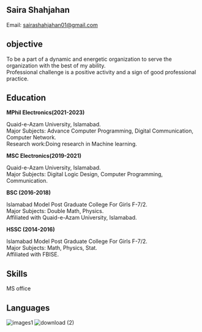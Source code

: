**Saira Shahjahan**  
----------------------------------------
Email: sairashahjahan01@gmail.com

**objective**  
------------------------------------------

To be a part of a dynamic and energetic organization to serve the organization with the best of my ability.  
Professional challenge is a positive activity and a sign of good professional practice.   

**Education**  
-------------------------------------------
**MPhil Electronics(2021-2023)**  

Quaid-e-Azam University, Islamabad.  
Major Subjects: Advance Computer Programming, Digital Communication, Computer Network.    
Research work:Doing research in Machine learning.  

**MSC Electronics(2019-2021)**  

Quaid-e-Azam University, Islamabad.  
Major Subjects: Digital Logic Design, Computer Programming, Communication.  

**BSC (2016-2018)**  

Islamabad Model Post Graduate College For Girls F-7/2.    
Major Subjects: Double Math, Physics.    
Affiliated with Quaid-e-Azam University, Islamabad.  

**HSSC (2014-2016)**  

Islamabad Model Post Graduate College For Girls F-7/2.    
Major Subjects: Math, Physics, Stat.    
Affiliated with FBISE.  

**Skills**  
-------------------------------------------
MS office

**Languages**
-------------------------------------------

![images1](https://user-images.githubusercontent.com/108970377/190153449-9df7cfa0-222a-427c-9759-47b7db287fdd.png)
![download (2)](https://user-images.githubusercontent.com/108970377/190154487-46b9bf6a-eb08-4143-ba0e-b6f2a7a3c809.png)

